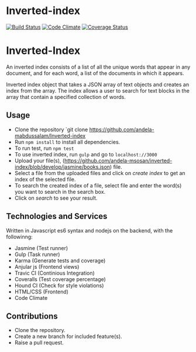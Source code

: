# Inverted-index
[![Build Status](https://travis-ci.org/andela-mabdussalam/Inverted-index.svg?branch=master)](https://travis-ci.org/andela-mabdussalam/Inverted-index)
[![Code Climate](https://codeclimate.com/github/andela-mabdussalam/Inverted-index/badges/gpa.svg)](https://codeclimate.com/github/andela-mabdussalam/Inverted-index)
[![Coverage Status](https://coveralls.io/repos/github/andela-mabdussalam/Inverted-index/badge.svg?branch=develop)](https://coveralls.io/github/andela-mabdussalam/Inverted-index?branch=develop)
# Inverted-Index
An inverted index consists of a list of all the unique words that appear in any document, and for each word, a list of the documents in which it appears.

Inverted index object that takes a JSON array of text objects and creates an index from the array. The index allows a user to search for text blocks in the array that contain a specified collection of words.

## Usage
* Clone the repository `git clone https://github.com/andela-mabdussalam/Inverted-index
* Run `npm install` to install all dependencies.
* To run test, run `npm test`
* To use inverted index, run `gulp` and go to `localhost://3000`
* Upload your file(s), (https://github.com/andela-msosan/inverted-index/blob/develop/jasmine/books.json) file.
* Select a file from the uploaded files and click on *create index* to get an index of the selected file.
* To search the created index of a file, select file and enter the word(s) you want to search in the search box.
* Click on *search* to see your result.


## Technologies and Services
Written in Javascript es6 syntax and nodejs on the backend, with the followinng:
* Jasmine (Test runner)
* Gulp (Task runner)
* Karma (Generate tests and coverage)
* Anjular js (Frontend views)
* Travic CI (Continious Integration)
* Coveralls (Test coverage percentage)
* Hound CI (Check for style violations)
* HTML/CSS (Frontend)
* Code Climate

## Contributions
* Clone the repository.
* Create a new branch for included feature(s).
* Raise a pull request.
